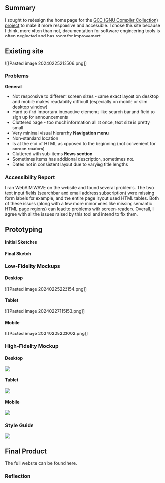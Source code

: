 ## Summary
I sought to redesign the home page for the [GCC (GNU Compiler Collection) project](https://gcc.gnu.org/) to make it more responsive and accessible. I chose this site because I think, more often than not, documentation for software engineering tools is often neglected and has room for improvement.

## Existing site
![[Pasted image 20240225213506.png]]
### Problems
**General**
- Not responsive to different screen sizes - same exact layout on desktop and mobile makes readability difficult (especially on mobile or slim desktop window)
- Hard to find important interactive elements like search bar and field to sign up for announcements
- Cluttered page - too much information all at once, text size is pretty small
- Very minimal visual hierarchy
**Navigation menu**
- Non-standard location
- Is at the end of HTML as opposed to the beginning (not convenient for screen readers)
- Cluttered with sub-items
**News section** 
- Sometimes items has additional description, sometimes not. 
- Dates not in consistent layout due to varying title lengths
### Accessibility Report
I ran WebAIM WAVE on the website and found several problems. The two text input fields (searchbar and email address subscription) were missing form labels for example, and the entire page layout used HTML tables. Both of these issues (along with a few more minor ones like missing semantic HTML page regions) can lead to problems with screen-readers.
Overall, I agree with all the issues raised by this tool and intend to fix them.

## Prototyping
#### Initial Sketches

#### Final Sketch

### Low-Fidelity Mockups
#### Desktop
![[Pasted image 20240225222154.png]]
#### Tablet
![[Pasted image 20240227115153.png]]
#### Mobile
![[Pasted image 20240225222002.png]]
### High-Fidelity Mockup
#### Desktop
![](https://lh7-us.googleusercontent.com/2RZhqjIltB2nOBejvp5i4D6D59NdtsN8cFzminY1kTOJBMSLfHq-fZKGHO4t1QxfAD_dhtaUdL6hb3jbWjJg-Z5tSoLSIdDvjhDZrK2N-gD-mxFG23XMeAk0JIHQxAWyqY-tEC37jNAvfrOhmMBHZOQ)
#### Tablet
![](https://lh7-us.googleusercontent.com/RUAXG1phXPEV8UOmXlrO4cDoPqfhcnYZugjRmDct8cRLfySFLfOmz6mCS0FbhGt7RbAuROtnuIOdoOJgK9jZrCqocmcvLrb84jmsSh5HVJ2czPHUHGYcRw_uJ-Ie-irH8IGGazcAdMAqJgatYMk-E7w)
#### Mobile
![](https://lh7-us.googleusercontent.com/lGg7SrWHrsR82QYCsG4Wl9plBerrqEs0D3NQcQG5FWPkn9jtGibznM-lCvFAp8BPQ9sCqyG6QWOqCGJJ5OvE0awu2hdSUzFK4MXAponAOKQgWQHtjl4fj1kund1f5WhGFfF7XWEsRka5-gCZfQi79HM)
### Style Guide
![](https://lh7-us.googleusercontent.com/4hScrbLJcaMo8GU2wAqZ_riWgTjwcnmdaYJwCj5_y_IltGzolwNljvlPfF4rAG5MgdiwR9O0PnuFj6skW6_MKfBFiSgxG-7bxguAOfp5nW-Uv1PJ9gmIJ7F9Ofngz8VfQmIWXiaCsgVWA-G4ZywmxZU)
## Final Product
The full website can be found here.
### Reflection